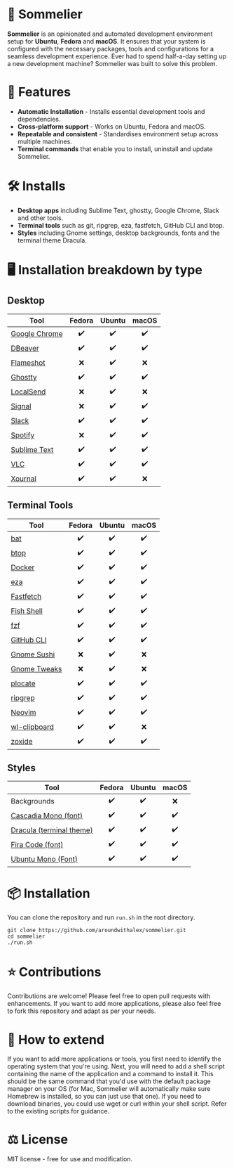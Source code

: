 # 🍷 Sommelier

**Sommelier** is an opinionated and automated development environment setup for **Ubuntu**, **Fedora** and **macOS**. It ensures that your system is configured with the necessary packages, tools and configurations for a seamless development experience. Ever had to spend half-a-day setting up a new development machine? Sommelier was built to solve this problem.

# 🚀 Features

- **Automatic Installation** - Installs essential development tools and dependencies.
- **Cross-platform support** - Works on Ubuntu, Fedora and macOS.
- **Repeatable and consistent** - Standardises environment setup across multiple machines.
- **Terminal commands** that enable you to install, uninstall and update Sommelier.

# 🛠️ Installs

- **Desktop apps** including Sublime Text, ghostty, Google Chrome, Slack and other tools.
- **Terminal tools** such as git, ripgrep, eza, fastfetch, GitHub CLI and btop.
- **Styles** including Gnome settings, desktop backgrounds, fonts and the terminal theme Dracula.

# 🖥️ Installation breakdown by type

## Desktop

| Tool | Fedora | Ubuntu | macOS
| ---- | :------: | :-------: | :-------: |
| [Google Chrome](https://www.google.com/intl/en_uk/chrome/) | ✔️ | ✔️ | ✔️ |
| [DBeaver](https://dbeaver.io/) | ✔️ | ✔️ | ✔️ |
| [Flameshot](https://flameshot.org/) | ❌ | ✔️ | ❌ | 
| [Ghostty](https://ghostty.org/) | ✔️ | ✔️ | ✔️ |
| [LocalSend](https://localsend.org/) | ❌ | ✔️ | ❌ |
| [Signal](https://signal.org/) | ❌ | ✔️ | ✔️ |
| [Slack](https://slack.com/intl/en-gb) | ✔️ | ✔️ | ✔️ |
| [Spotify](https://open.spotify.com/) | ❌ | ✔️ | ✔️ |
| [Sublime Text](https://www.sublimetext.com/) | ✔️ | ✔️ | ✔️ |
| [VLC](https://www.videolan.org/) | ✔️ | ✔️ | ✔️ |
| [Xournal](https://xournalpp.github.io/) | ✔️ | ✔️ | ❌ |

## Terminal Tools
| Tool | Fedora | Ubuntu | macOS
| ---- | :------: | :-------: | :-------: |
| [bat](https://github.com/sharkdp/bat) | ✔️ | ✔️ | ✔️ 
| [btop](https://github.com/aristocratos/btop) | ✔️ | ✔️ | ✔️ |
| [Docker](https://www.docker.com/)| ✔️ | ✔️ | ✔️ |
| [eza](https://github.com/eza-community/eza) | ✔️ | ✔️ | ✔️ |
| [Fastfetch](https://github.com/fastfetch-cli/fastfetch) | ✔️ | ✔️ | ✔️ |
| [Fish Shell](https://fishshell.com/) | ✔️ | ✔️ | ✔️ |
| [fzf](https://github.com/junegunn/fzf) | ✔️ | ✔️ | ✔️ |
| [GitHub CLI](https://cli.github.com/) | ✔️ | ✔️ | ✔️ |
| [Gnome Sushi](https://gitlab.gnome.org/GNOME/sushi) | ❌ | ✔️ | ❌ |
| [Gnome Tweaks](https://gitlab.gnome.org/GNOME/gnome-tweaks) | ❌ | ✔️ | ❌ |
| [plocate](https://plocate.sesse.net/) | ✔️ | ✔️ | ✔️ |
| [ripgrep](https://github.com/BurntSushi/ripgrep) | ✔️ | ✔️ | ✔️ |
| [Neovim](https://neovim.io/) | ✔️ | ✔️ | ✔️ | 
| [wl-clipboard](https://github.com/bugaevc/wl-clipboard) | ✔️ | ✔️ | ❌ |
| [zoxide](https://github.com/ajeetdsouza/zoxide) | ✔️ | ✔️ | ✔️ |

## Styles

| Tool | Fedora | Ubuntu | macOS
| ---- | :------: | :-------: | :-------: |
| Backgrounds | ✔️ | ✔️ | ❌
| [Cascadia Mono (font)](https://www.nerdfonts.com/font-downloads) | ✔️ | ✔️ | ✔️ |
| [Dracula (terminal theme)](https://draculatheme.com/fish) | ✔️ | ✔️ | ✔️ |
| [Fira Code (font)](https://www.programmingfonts.org/#firacode) | ✔️ | ✔️ | ✔️ |
| [Ubuntu Mono (Font)](https://www.programmingfonts.org/#ubuntu) | ✔️ | ✔️ | ✔️ |


# 📦 Installation

You can clone the repository and run `run.sh` in the root directory.

```
git clone https://github.com/aroundwithalex/sommelier.git
cd sommelier
./run.sh
```

# ⭐ Contributions

Contributions are welcome! Please feel free to open pull requests with enhancements. If you want to add more applications, please also feel free to fork this repository and adapt 
as per your needs.

# 📏 How to extend

If you want to add more applications or tools, you first need to identify the operating system that you're using. Next, you will need to add a shell script containing the name of the application and a command to install it. This should be the same command that you'd use with the default package manager on your OS (for Mac, Sommelier will automatically make sure Homebrew is installed, so you can just use that one). If you need to download binaries, you could use wget or curl within your shell script. Refer to the existing scripts for guidance.

# ⚖️ License

MIT license - free for use and modification.
